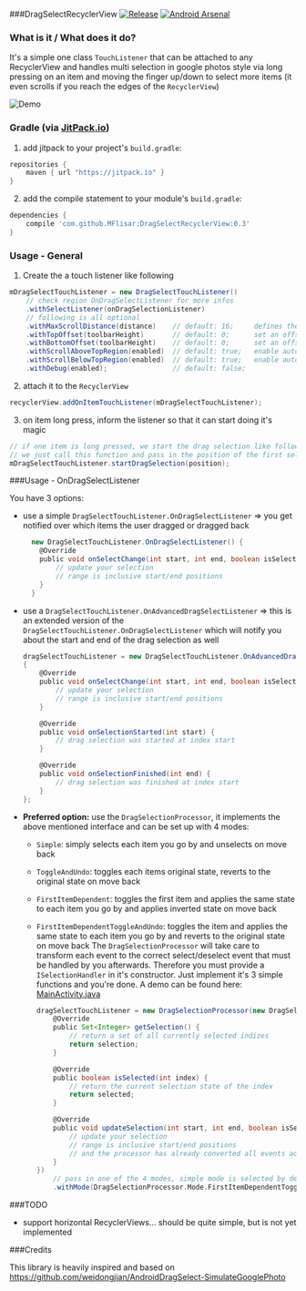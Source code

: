 ###DragSelectRecyclerView [![Release](https://jitpack.io/v/MFlisar/DragSelectRecyclerView.svg)](https://jitpack.io/#MFlisar/DragSelectRecyclerView) [![Android Arsenal](https://img.shields.io/badge/Android%20Arsenal-DragSelectRecyclerView-brightgreen.svg?style=flat)](https://android-arsenal.com/details/1/5152)

### What is it / What does it do?
It's a simple one class `TouchListener` that can be attached to any RecyclerView and handles multi selection in google photos style via long pressing on an item and moving the finger up/down to select more items (it even scrolls if you reach the edges of the `RecyclerView`)

![Demo](https://github.com/MFlisar/DragSelectRecyclerView/blob/master/files/demo.gif?raw=true)
 
### Gradle (via [JitPack.io](https://jitpack.io/))

1. add jitpack to your project's `build.gradle`:

```groovy
repositories {
	maven { url "https://jitpack.io" }
}
```

2. add the compile statement to your module's `build.gradle`:

```groovy
dependencies {
	compile 'com.github.MFlisar:DragSelectRecyclerView:0.3'
}
```

### Usage - General

1. Create the a touch listener like following

```groovy
mDragSelectTouchListener = new DragSelectTouchListener()
	// check region OnDragSelectListener for more infos
	.withSelectListener(onDragSelectionListener)
	// following is all optional
	.withMaxScrollDistance(distance)    // default: 16; 	defines the speed of the auto scrolling
	.withTopOffset(toolbarHeight)       // default: 0; 		set an offset for the touch region on top of the RecyclerView
	.withBottomOffset(toolbarHeight)    // default: 0; 		set an offset for the touch region on bottom of the RecyclerView
	.withScrollAboveTopRegion(enabled)  // default: true; 	enable auto scrolling, even if the finger is moved above the top region
	.withScrollBelowTopRegion(enabled)  // default: true; 	enable auto scrolling, even if the finger is moved below the top region
	.withDebug(enabled);                // default: false;
```

2. attach it to the `RecyclerView`

```groovy
recyclerView.addOnItemTouchListener(mDragSelectTouchListener);
```

3. on item long press, inform the listener so that it can start doing it's magic

```groovy
// if one item is long pressed, we start the drag selection like following:
// we just call this function and pass in the position of the first selected item
mDragSelectTouchListener.startDragSelection(position);
```

###Usage - OnDragSelectListener

You have 3 options:

* use a simple `DragSelectTouchListener.OnDragSelectListener` => you get notified over which items the user dragged or dragged back

	```groovy
	  new DragSelectTouchListener.OnDragSelectListener() {
		@Override
		public void onSelectChange(int start, int end, boolean isSelected) {
			// update your selection
			// range is inclusive start/end positions
		}
	  }
	```

* use a `DragSelectTouchListener.OnAdvancedDragSelectListener` => this is an extended version of the `DragSelectTouchListener.OnDragSelectListener` which will notify you about the start and end of the drag selection as well

	```groovy
	dragSelectTouchListener = new DragSelectTouchListener.OnAdvancedDragSelectListener()
	{
		@Override
		public void onSelectChange(int start, int end, boolean isSelected) {
			// update your selection
			// range is inclusive start/end positions
		}

		@Override
		public void onSelectionStarted(int start) {
			// drag selection was started at index start
		}

		@Override
		public void onSelectionFinished(int end) {
			// drag selection was finished at index start
		}
	};
	```
	
* **Preferred option:** use the `DragSelectionProcessor`, it implements the above mentioned interface and can be set up with 4 modes:
  * `Simple`: simply selects each item you go by and unselects on move back
  * `ToggleAndUndo`: toggles each items original state, reverts to the original state on move back
  * `FirstItemDependent`: toggles the first item and applies the same state to each item you go by and applies inverted state on move back
  * `FirstItemDependentToggleAndUndo`: toggles the item and applies the same state to each item you go by and reverts to the original state on move back
  The `DragSelectionProcessor` will take care to transform each event to the correct select/deselect event that must be handled by you afterwards. Therefore you must provide a `ISelectionHandler` in it's constructor. Just implement it's 3 simple functions and you're done. A demo can be found here: [MainActivity.java](https://github.com/MFlisar/DragSelectRecyclerView/blob/master/demo/src/main/java/com/michaelflisar/dragselectrecyclerview/demo/MainActivity.java)

	```groovy
	dragSelectTouchListener = new DragSelectionProcessor(new DragSelectionProcessor.ISelectionHandler() {
		@Override
		public Set<Integer> getSelection() {
			// return a set of all currently selected indizes
			return selection;
		}

		@Override
		public boolean isSelected(int index) {
			// return the current selection state of the index
			return selected;
		}

		@Override
		public void updateSelection(int start, int end, boolean isSelected, boolean calledFromOnStart) {
			// update your selection
			// range is inclusive start/end positions
			// and the processor has already converted all events according to it'smode
		}
	})
		// pass in one of the 4 modes, simple mode is selected by default otherwise
		.withMode(DragSelectionProcessor.Mode.FirstItemDependentToggleAndUndo);
	```
	
###TODO

* support horizontal RecyclerViews... should be quite simple, but is not yet implemented
	
###Credits

This library is heavily inspired and based on https://github.com/weidongjian/AndroidDragSelect-SimulateGooglePhoto
